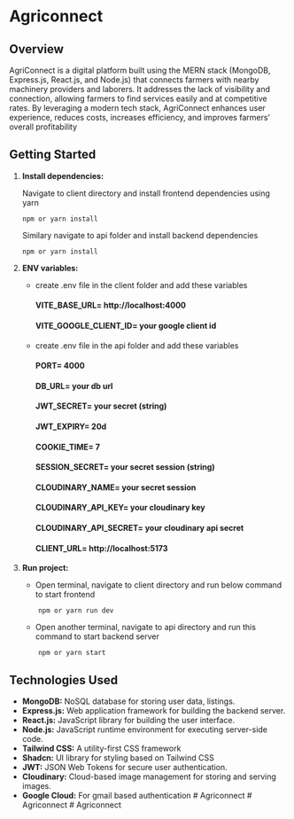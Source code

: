 # Agriconnect

## Overview

AgriConnect is a digital platform built using the MERN stack (MongoDB, Express.js, React.js, and Node.js) that connects farmers with nearby machinery providers and laborers. It addresses the lack of visibility and connection, allowing farmers to find services easily and at competitive rates. By leveraging a modern tech stack, AgriConnect enhances user experience, reduces costs, increases efficiency, and improves farmers' overall profitability

## Getting Started


1. **Install dependencies:**

   Navigate to client directory and install frontend dependencies using yarn

   ```
   npm or yarn install
   ```

   Similary navigate to api folder and install backend dependencies

   ```
   npm or yarn install
   ```

2. **ENV variables:**

   - create .env file in the client folder and add these variables

     #### VITE_BASE_URL= http://localhost:4000

     #### VITE_GOOGLE_CLIENT_ID= your google client id

   - create .env file in the api folder and add these variables

     #### PORT= 4000

     #### DB_URL= your db url

     #### JWT_SECRET= your secret (string)

     #### JWT_EXPIRY= 20d

     #### COOKIE_TIME= 7

     #### SESSION_SECRET= your secret session (string)

     #### CLOUDINARY_NAME= your secret session

     #### CLOUDINARY_API_KEY= your cloudinary key

     #### CLOUDINARY_API_SECRET= your cloudinary api secret

     #### CLIENT_URL= http://localhost:5173

3. **Run project:**
   - Open terminal, navigate to client directory and run below command to start frontend
   ```
       npm or yarn run dev
   ```
   - Open another terminal, navigate to api directory and run this command to start backend server
   ```
       npm or yarn start
   ```



## Technologies Used

- **MongoDB:** NoSQL database for storing user data, listings.
- **Express.js:** Web application framework for building the backend server.
- **React.js:** JavaScript library for building the user interface.
- **Node.js:** JavaScript runtime environment for executing server-side code.
- **Tailwind CSS:** A utility-first CSS framework
- **Shadcn:** UI library for styling based on Tailwind CSS
- **JWT:** JSON Web Tokens for secure user authentication.
- **Cloudinary:** Cloud-based image management for storing and serving images.
- **Google Cloud:** For gmail based authentication
#   A g r i c o n n e c t  
 #   A g r i c o n n e c t  
 #   A g r i c o n n e c t  
 